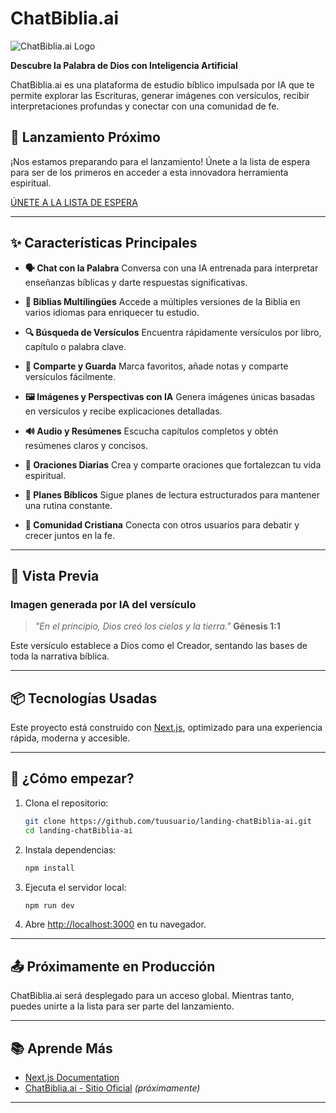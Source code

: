 # ChatBiblia.ai

![ChatBiblia.ai Logo](https://chatbiblia.ai/_next/images/logo-icon.png) <!-- Puedes reemplazar el `#` con la URL del logo -->

**Descubre la Palabra de Dios con Inteligencia Artificial**

ChatBiblia.ai es una plataforma de estudio bíblico impulsada por IA que te permite explorar las Escrituras, generar imágenes con versículos, recibir interpretaciones profundas y conectar con una comunidad de fe.

## 🚀 Lanzamiento Próximo

¡Nos estamos preparando para el lanzamiento! Únete a la lista de espera para ser de los primeros en acceder a esta innovadora herramienta espiritual.

[ÚNETE A LA LISTA DE ESPERA](#) <!-- Reemplazar con enlace real -->

---

## ✨ Características Principales

* **🗣 Chat con la Palabra**
  Conversa con una IA entrenada para interpretar enseñanzas bíblicas y darte respuestas significativas.

* **📖 Biblias Multilingües**
  Accede a múltiples versiones de la Biblia en varios idiomas para enriquecer tu estudio.

* **🔍 Búsqueda de Versículos**
  Encuentra rápidamente versículos por libro, capítulo o palabra clave.

* **📌 Comparte y Guarda**
  Marca favoritos, añade notas y comparte versículos fácilmente.

* **🖼 Imágenes y Perspectivas con IA**
  Genera imágenes únicas basadas en versículos y recibe explicaciones detalladas.

* **🔊 Audio y Resúmenes**
  Escucha capítulos completos y obtén resúmenes claros y concisos.

* **🙏 Oraciones Diarias**
  Crea y comparte oraciones que fortalezcan tu vida espiritual.

* **📅 Planes Bíblicos**
  Sigue planes de lectura estructurados para mantener una rutina constante.

* **🤝 Comunidad Cristiana**
  Conecta con otros usuarios para debatir y crecer juntos en la fe.

---

## 🧪 Vista Previa

### Imagen generada por IA del versículo

> *"En el principio, Dios creó los cielos y la tierra."*
> **Génesis 1:1**

Este versículo establece a Dios como el Creador, sentando las bases de toda la narrativa bíblica.

---

## 📦 Tecnologías Usadas

Este proyecto está construido con [Next.js](https://nextjs.org), optimizado para una experiencia rápida, moderna y accesible.

---

## 📲 ¿Cómo empezar?

1. Clona el repositorio:

   ```bash
   git clone https://github.com/tuusuario/landing-chatBiblia-ai.git
   cd landing-chatBiblia-ai
   ```

2. Instala dependencias:

   ```bash
   npm install
   ```

3. Ejecuta el servidor local:

   ```bash
   npm run dev
   ```

4. Abre [http://localhost:3000](http://localhost:3000) en tu navegador.

---

## 📤 Próximamente en Producción

ChatBiblia.ai será desplegado para un acceso global. Mientras tanto, puedes unirte a la lista para ser parte del lanzamiento.

---

## 📚 Aprende Más

* [Next.js Documentation](https://nextjs.org/docs)
* [ChatBiblia.ai - Sitio Oficial](https://chatbiblia.ai) *(próximamente)*

---
